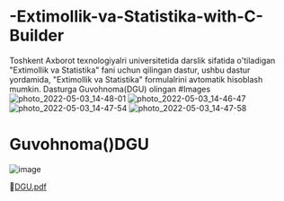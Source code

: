 # -Extimollik-va-Statistika-with-C-Builder
Toshkent Axborot texnologiyalri universitetida darslik sifatida o'tiladigan "Extimollik va Statistika" fani uchun qilingan dastur, ushbu dastur yordamida, "Extimollik va Statistika" formulalrini avtomatik hisoblash mumkin. Dasturga Guvohnoma(DGU) olingan
#Images
![photo_2022-05-03_14-48-01](https://user-images.githubusercontent.com/99003321/166435853-f9a5dfb3-4f6e-42bb-9a55-537514445348.jpg)
![photo_2022-05-03_14-46-47](https://user-images.githubusercontent.com/99003321/166435885-29b10d45-3fd0-4fd8-b8e4-759ea91d54c2.jpg)
![photo_2022-05-03_14-47-54](https://user-images.githubusercontent.com/99003321/166435891-7566c1fb-7602-4ae0-9f73-c5aa25bd1a67.jpg)
![photo_2022-05-03_14-47-58](https://user-images.githubusercontent.com/99003321/166435902-2790ecd8-2f5c-4788-8372-107064d7e5f4.jpg)


# Guvohnoma()DGU
![image](https://user-images.githubusercontent.com/99003321/166446161-c12e781e-4d4d-4354-8d0e-e77422f58b71.png)
 
 📖[DGU.pdf](https://github.com/amirdev25/-Extimollik-va-Statistika-with-C-Builder/files/8610166/DGU.pdf)

